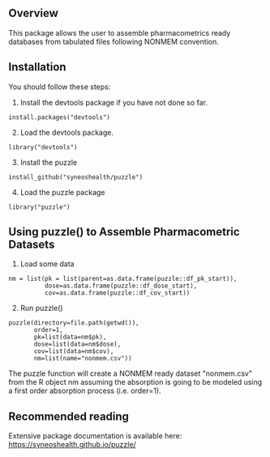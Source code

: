 
## Overview

This package allows the user to assemble pharmacometrics ready databases from tabulated files following NONMEM convention.

## Installation

You should follow these steps:

1) Install the devtools package if you have not done so far.


```{r}
install.packages("devtools")
```

2) Load the devtools package.


```{r}
library("devtools")
```

3) Install the puzzle


```{r}
install_github("syneoshealth/puzzle")
```

4) Load the puzzle package

```{r}
library("puzzle")
```

## Using puzzle() to Assemble Pharmacometric Datasets

1) Load some data

```{r}
nm = list(pk = list(parent=as.data.frame(puzzle::df_pk_start)),
          dose=as.data.frame(puzzle::df_dose_start),
          cov=as.data.frame(puzzle::df_cov_start))
```

2) Run puzzle()

```{r}
puzzle(directory=file.path(getwd()),
       order=1,
       pk=list(data=nm$pk), 
       dose=list(data=nm$dose), 
       cov=list(data=nm$cov),
       nm=list(name="nonmem.csv"))

```

The puzzle function will create a NONMEM ready dataset "nonmem.csv" from the R object nm assuming the absorption is going to be modeled using a first order absorption process (i.e. order=1).

## Recommended reading

Extensive package documentation is available here: https://syneoshealth.github.io/puzzle/